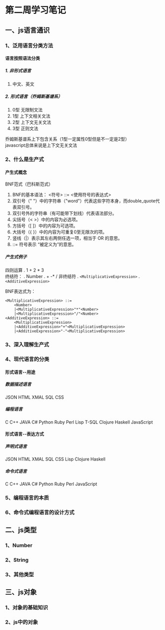 # 第二周学习笔记

## 一、js语言通识

### 1、泛用语言分类方法  

#### 语言按照语法分类

##### 1. 非形式语言

1. 中文、英文

##### 2. 形式语言（乔姆斯基谱系）

1. 0型 无限制文法
2. 1型 上下文相关文法
3. 2型 上下文无关文法
4. 3型 正则文法

乔姆斯基谱系上下包含关系（1型一定属性0型但是不一定是2型）  
javascript总体来说是上下文无关文法  

### 2、什么是生产式  

#### 产生式概念

BNF范式（巴科斯范式）  

1. BNF的基本语法： <符号> ::= <使用符号的表达式>
2. 双引号（" "）中的字符串（"word"）代表这些字符本身，而double_quote代表双引号。
3. 双引号外的字符串（有可能带下划线）代表语法部分。
4. 尖括号（< >）中的内容为必选项。
5. 方括号（[ ]）中的内容为可选项。
6. 大括号（{ }）中的内容为可重复0至无限次的项。
7. 竖线（|）表示其左右两侧任选一项，相当于 OR 的意思。
8. ::= 符号表示 “被定义为”的意思。

##### 产生式例子

四则运算
. 1 + 2 * 3  
终结符：
. Number
. + -* /
非终结符
. `<MultiplicativeExpression>`
. `<AdditiveExpression>`

BNF表达式为：

```
<MultiplicativeExpression> ::=
    <Number>
    |<MultiplicativeExpression>"*"<Number>
    |<MultiplicativeExpression>"/"<Number>
<AdditiveExpression> ::=
    <MultiplicativeExpression>
    |<AdditiveExpression>"+"<MultiplicativeExpression>
    |<AdditiveExpression>"-"<MultiplicativeExpression>
```

### 3、深入理解生产式  

### 4、现代语言的分类  

#### 形式语言--用途

##### 数据描述语言

JSON HTML XMAL SQL CSS

##### 编程语言

C C++ JAVA C# Python Ruby Perl Lisp T-SQL Clojure Haskell JavaScript  

#### 形式语言--表达方式

##### 声明式语言

JSON HTML XMAL SQL CSS Lisp Clojure Haskell

##### 命令式语言

C C++ JAVA C# Python Ruby Perl JavaScript  

### 5、编程语言的本质  

### 6、命令式编程语言的设计方式  

## 二、js类型  

### 1、Number  

### 2、String  

### 3、其他类型  

## 三、js对象  

### 1、对象的基础知识  

### 2、js中的对象
